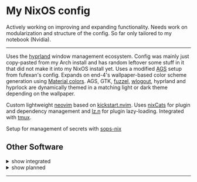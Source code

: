 # My NixOS config

Actively working on improving and expanding functionality.
Needs work on modularization and structure of the config.
So far only tailored to my notebook (Nvidia).

______________________________________________________________________

Uses the [hyprland](https://github.com/hyprwm/Hyprland) window management ecosystem. Config was mainly just copy-pasted from my Arch install and has random leftover some stuff in it that did not make it into my NixOS install yet. Uses a modified [AGS](https://github.com/Aylur/ags) setup from fufexan's config. Expands on end-4's wallpaper-based color scheme generation using [Material colors](https://m3.material.io/styles/color/the-color-system/key-colors-tones). AGS, GTK, [fuzzel](https://codeberg.org/dnkl/fuzzel), [wlogout](https://github.com/ArtsyMacaw/wlogout), hyprland and hyprlock are dynamically themed in a matching light or dark theme depending on the wallpaper.

Custom lightweight [neovim](https://github.com/neovim/neovim) based on [kickstart.nvim](https://github.com/nvim-lua/kickstart.nvim). Uses [nixCats](https://github.com/BirdeeHub/nixCats-nvim) for plugin and dependency management and [lz.n](https://github.com/nvim-neorocks/lz.n) for plugin lazy-loading. Integrated with [tmux](https://github.com/tmux/tmux).

Setup for management of secrets with [sops-nix](https://github.com/Mic92/sops-nix)

## Other Software

<details>
  <summary>show integrated</summary>

- [zsh](https://www.zsh.org/)
- [kitty](https://github.com/kovidgoyal/kitty)
- custom hardened [Firefox](https://hg.mozilla.org/mozilla-central/), addons included
- [custom](https://github.com/fufexan/dotfiles) AGS bar
- [hyprspace](https://github.com/KZDKM/Hyprspace)
- fuzzel
- wlogout
- [CAVA](https://github.com/karlstav/cava)
- Steam
- Discord
- [YouTube Music](https://github.com/th-ch/youtube-music)

</details>

<details>
  <summary>show planned</summary>

- ags widgets
- switch to [Wezterm](https://github.com/wez/wezterm)?

</details>

______________________________________________________________________
